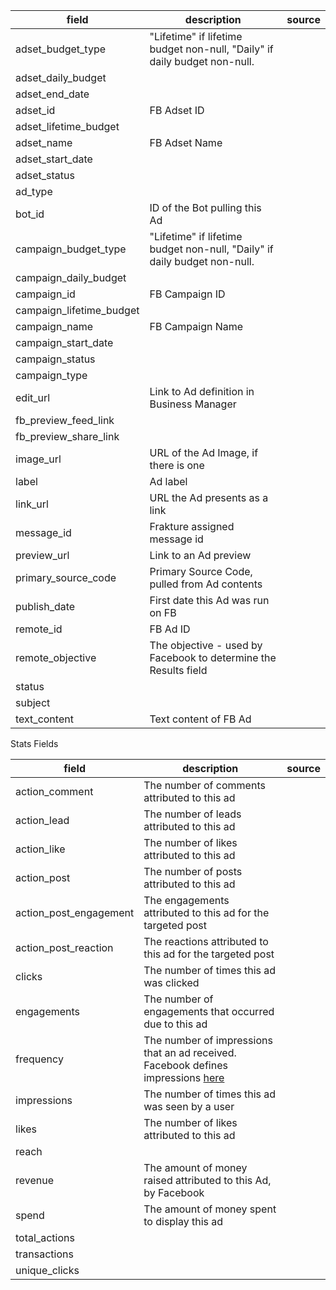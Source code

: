 |field|description|source|
|---|---|---|
|adset_budget_type|"Lifetime" if lifetime budget non-null, "Daily" if daily budget non-null.||
|adset_daily_budget|||
|adset_end_date|||
|adset_id|FB Adset ID||
|adset_lifetime_budget|||
|adset_name|FB Adset Name||
|adset_start_date|||
|adset_status|||
|ad_type|||
|bot_id|ID of the Bot pulling this Ad||
|campaign_budget_type|"Lifetime" if lifetime budget non-null, "Daily" if daily budget non-null.||
|campaign_daily_budget|||
|campaign_id|FB Campaign ID||
|campaign_lifetime_budget|||
|campaign_name|FB Campaign Name||
|campaign_start_date|||
|campaign_status|||
|campaign_type|||
|edit_url|Link to Ad definition in Business Manager||
|fb_preview_feed_link|||
|fb_preview_share_link|||
|image_url|URL of the Ad Image, if there is one||
|label|Ad label||
|link_url|URL the Ad presents as a link||
|message_id|Frakture assigned message id||
|preview_url|Link to an Ad preview||
|primary_source_code|Primary Source Code, pulled from Ad contents||
|publish_date|First date this Ad was run on FB||
|remote_id|FB Ad ID||
|remote_objective|The objective - used by Facebook to determine the Results field||
|status|||
|subject|||
|text_content|Text content of FB Ad||

Stats Fields

|field|description|source|
|---|---|---|
|action_comment|The number of comments attributed to this ad||
|action_lead|The number of leads attributed to this ad||
|action_like|The number of likes attributed to this ad||
|action_post|The number of posts attributed to this ad||
|action_post_engagement|The engagements attributed to this ad for the targeted post||
|action_post_reaction|The reactions attributed to this ad for the targeted post||
|clicks|The number of times this ad was clicked||
|engagements|The number of engagements that occurred due to this ad||
|frequency|The number of impressions that an ad received. Facebook defines impressions [here](https://www.facebook.com/business/help/675615482516035)||
|impressions|The number of times this ad was seen by a user||
|likes|The number of likes attributed to this ad||
|reach|||
|revenue|The amount of money raised attributed to this Ad, by Facebook||
|spend|The amount of money spent to display this ad||
|total_actions|||
|transactions|||
|unique_clicks|||